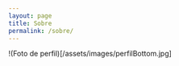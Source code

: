 ```yaml
---
layout: page
title: Sobre
permalink: /sobre/
---
```


!(Foto de perfil)[/assets/images/perfilBottom.jpg]
